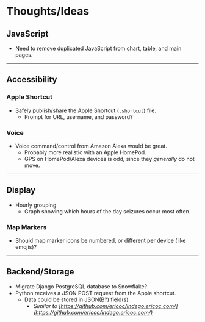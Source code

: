 # Thoughts/Ideas

## JavaScript
- Need to remove duplicated JavaScript from chart, table, and main pages.

---

## Accessibility

### Apple Shortcut
- Safely publish/share the Apple Shortcut (`.shortcut`) file.
  - Prompt for URL, username, and password?

### Voice
- Voice command/control from Amazon Alexa would be great.
  - Probably more realistic with an Apple HomePod.
  - GPS on HomePod/Alexa devices is odd, since they _generally_ do not move.

---

## Display
- Hourly grouping.
  - Graph showing which hours of the day seizures occur most often.

### Map Markers
- Should map marker icons be numbered, or different per device (like emojis)?

---

## Backend/Storage
- Migrate Django PostgreSQL database to Snowflake?
- Python receives a JSON POST request from the Apple shortcut.
  - Data could be stored in JSON(B?) field(s).
    - _Similar to
      [https://github.com/ericoc/indego.ericoc.com/](https://github.com/ericoc/indego.ericoc.com/)_
